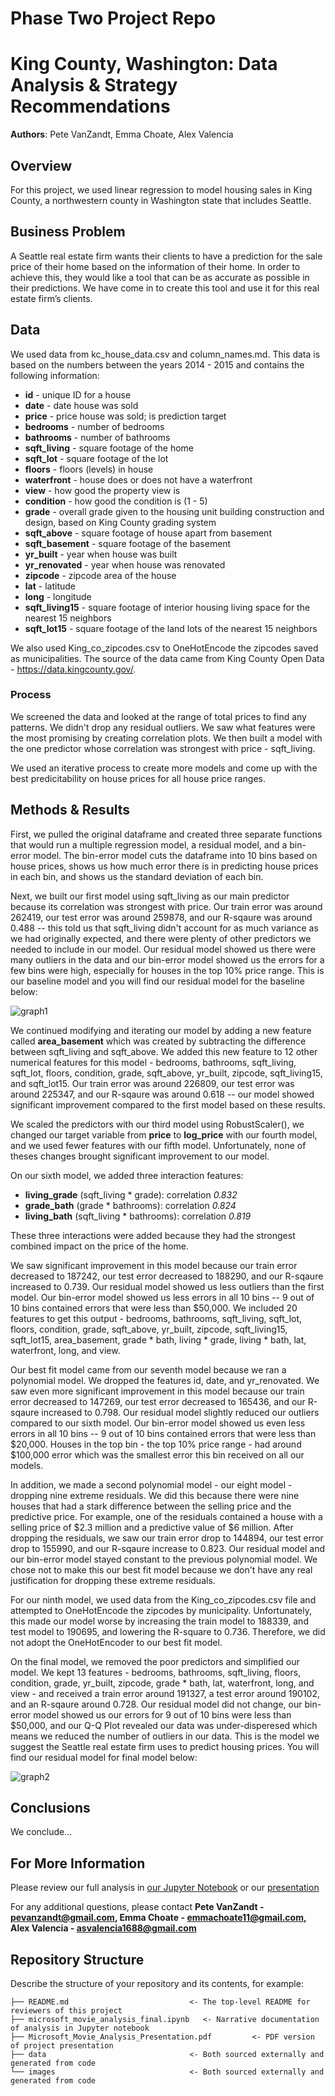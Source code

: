 # Phase Two Project Repo

# King County, Washington: Data Analysis & Strategy Recommendations

**Authors**: Pete VanZandt, Emma Choate, Alex Valencia

## Overview

For this project, we used linear regression to model housing sales in King County, a northwestern county in Washington state that includes Seattle.

## Business Problem

A Seattle real estate firm wants their clients to have a prediction for the sale price of their home based on the information of their home. In order to achieve this, they would like a tool that can be as accurate as possible in their predictions. We have come in to create this tool and use it for this real estate firm’s clients.

## Data

We used data from kc_house_data.csv and column_names.md. This data is based on the numbers between the years 2014 - 2015 and contains the following information:

* **id** - unique ID for a house
* **date** - date house was sold
* **price** -  price house was sold; is prediction target
* **bedrooms** -  number of bedrooms
* **bathrooms** -  number of bathrooms
* **sqft_living** -  square footage of the home
* **sqft_lot** -  square footage of the lot
* **floors** -  floors (levels) in house
* **waterfront** - house does or does not have a waterfront
* **view** - how good the property view is
* **condition** - how good the condition is (1 - 5)
* **grade** - overall grade given to the housing unit building construction and design, based on King County grading system
* **sqft_above** - square footage of house apart from basement
* **sqft_basement** - square footage of the basement
* **yr_built** - year when house was built
* **yr_renovated** - year when house was renovated
* **zipcode** - zipcode area of the house
* **lat** - latitude
* **long** - longitude
* **sqft_living15** - square footage of interior housing living space for the nearest 15 neighbors
* **sqft_lot15** - square footage of the land lots of the nearest 15 neighbors

We also used King_co_zipcodes.csv to OneHotEncode the zipcodes saved as municipalities. The source of the data came from King County Open Data - https://data.kingcounty.gov/.

### Process
We screened the data and looked at the range of total prices to find any patterns. We didn't drop any residual outliers. We saw what features were the most promising by creating correlation plots. We then built a model with the one predictor whose correlation was strongest with price - sqft_living.

We used an iterative process to create more models and come up with the best predicitability on house prices for all house price ranges.

## Methods & Results

First, we pulled the original dataframe and created three separate functions that would run a multiple regression model, a residual model, and a bin-error model. The bin-error model cuts the dataframe into 10 bins based on house prices, shows us how much error there is in predicting house prices in each bin, and shows us the standard deviation of each bin.

Next, we built our first model using sqft_living as our main predictor because its correlation was strongest with price. Our train error was around 262419, our test error was around 259878, and our R-sqaure was around 0.488 -- this told us that sqft_living didn't account for as much variance as we had originally expected, and there were plenty of other predictors we needed to include in our model. Our residual model showed us there were many outliers in the data and our bin-error model showed us the errors for a few bins were high, especially for houses in the top 10% price range. This is our baseline model and you will find our residual model for the baseline below:

![graph1](./images/simple_model.PNG)

We continued modifying and iterating our model by adding a new feature called **area_basement** which was created by subtracting the difference between sqft_living and sqft_above. We added this new feature to 12 other numerical features for this model - bedrooms, bathrooms, sqft_living, sqft_lot, floors, condition, grade, sqft_above, yr_built, zipcode, sqft_living15, and sqft_lot15. Our train error was around 226809, our test error was around 225347, and our R-sqaure was around 0.618 -- our model showed significant improvement compared to the first model based on these results.

We scaled the predictors with our third model using RobustScaler(), we changed our target variable from **price** to **log_price** with our fourth model, and we used fewer features with our fifth model. Unfortunately, none of theses changes brought significant improvement to our model. 

On our sixth model, we added three interaction features:
 - **living_grade** (sqft_living * grade): correlation *0.832*
 - **grade_bath** (grade * bathrooms): correlation *0.824*
 - **living_bath** (sqft_living * bathrooms): correlation *0.819*

These three interactions were added because they had the strongest combined impact on the price of the home.

We saw significant improvement in this model because our train error decreased to 187242, our test error decreased to 188290, and our R-sqaure increased to 0.739. Our residual model showed us less outliers than the first model. Our bin-error model showed us less errors in all 10 bins -- 9 out of 10 bins contained errors that were less than $50,000. We included 20 features to get this output - bedrooms, bathrooms, sqft_living, sqft_lot, floors,
condition, grade, sqft_above, yr_built, zipcode, sqft_living15, sqft_lot15, area_basement, grade * bath, living * grade, living * bath, lat, waterfront, long, and view.

Our best fit model came from our seventh model because we ran a polynomial model. We dropped the features id, date, and yr_renovated. We saw even more significant improvement in this model because our train error decreased to 147269, our test error decreased to 165436, and our R-sqaure increased to 0.798. Our residual model slightly reduced our outliers compared to our sixth model. Our bin-error model showed us even less errors in all 10 bins -- 9 out of 10 bins contained errors that were less than $20,000. Houses in the top bin  - the top 10% price range - had around $100,000 error which was the smallest error this bin received on all our models.

In addition, we made a second polynomial model - our eight model - dropping nine extreme residuals. We did this because there were nine houses that had a stark difference between the selling price and the predictive price. For example, one of the residuals contained a house with a selling price of $2.3 million and a predictive value of $6 million. After dropping the residuals, we saw our train error drop to 144894, our test error drop to 155990, and our R-sqaure increase to 0.823. Our residual model and our bin-error model stayed constant to the previous polynomial model. We chose not to make this our best fit model because we don't have any real justification for dropping these extreme residuals.

For our ninth model, we used data from the King_co_zipcodes.csv file and attempted to OneHotEncode the zipcodes by municipality. Unfortunately, this made our model worse by increasing the train model to 188339, and test model to 190695, and lowering the R-square to 0.736. Therefore, we did not adopt the OneHotEncoder to our best fit model.

On the final model, we removed the poor predictors and simplified our model. We kept 13 features - bedrooms, bathrooms, sqft_living, floors, condition, grade, yr_built, zipcode, grade * bath, lat, waterfront, long, and view - and received a train error around 191327, a test error around 190102, and an R-sqaure around 0.728. Our residual model did not change, our bin-error model showed us our errors for 9 out of 10 bins were less than $50,000, and our Q-Q Plot revealed our data was under-disperesed which means we reduced the number of outliers in our data. This is the model we suggest the Seattle real estate firm uses to predict housing prices. You will find our residual model for final model below:

![graph2](./images/suggested_model.PNG)

## Conclusions

We conclude...

## For More Information

Please review our full analysis in [our Jupyter Notebook](./microsoft_movie_analysis_final.ipynb) or our [presentation](./Microsoft_Movie_Analysis_Presentation.pdf)

For any additional questions, please contact **Pete VanZandt - pevanzandt@gmail.com, Emma Choate - emmachoate11@gmail.com, Alex Valencia - asvalencia1688@gmail.com**

## Repository Structure

Describe the structure of your repository and its contents, for example:

```
├── README.md                           <- The top-level README for reviewers of this project
├── microsoft_movie_analysis_final.ipynb   <- Narrative documentation of analysis in Jupyter notebook
├── Microsoft_Movie_Analysis_Presentation.pdf         <- PDF version of project presentation
├── data                                <- Both sourced externally and generated from code
└── images                              <- Both sourced externally and generated from code
